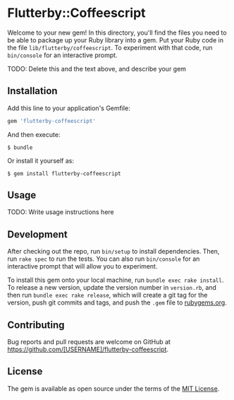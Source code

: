 # Flutterby::Coffeescript

Welcome to your new gem! In this directory, you'll find the files you need to be able to package up your Ruby library into a gem. Put your Ruby code in the file `lib/flutterby/coffeescript`. To experiment with that code, run `bin/console` for an interactive prompt.

TODO: Delete this and the text above, and describe your gem

## Installation

Add this line to your application's Gemfile:

```ruby
gem 'flutterby-coffeescript'
```

And then execute:

    $ bundle

Or install it yourself as:

    $ gem install flutterby-coffeescript

## Usage

TODO: Write usage instructions here

## Development

After checking out the repo, run `bin/setup` to install dependencies. Then, run `rake spec` to run the tests. You can also run `bin/console` for an interactive prompt that will allow you to experiment.

To install this gem onto your local machine, run `bundle exec rake install`. To release a new version, update the version number in `version.rb`, and then run `bundle exec rake release`, which will create a git tag for the version, push git commits and tags, and push the `.gem` file to [rubygems.org](https://rubygems.org).

## Contributing

Bug reports and pull requests are welcome on GitHub at https://github.com/[USERNAME]/flutterby-coffeescript.


## License

The gem is available as open source under the terms of the [MIT License](http://opensource.org/licenses/MIT).

